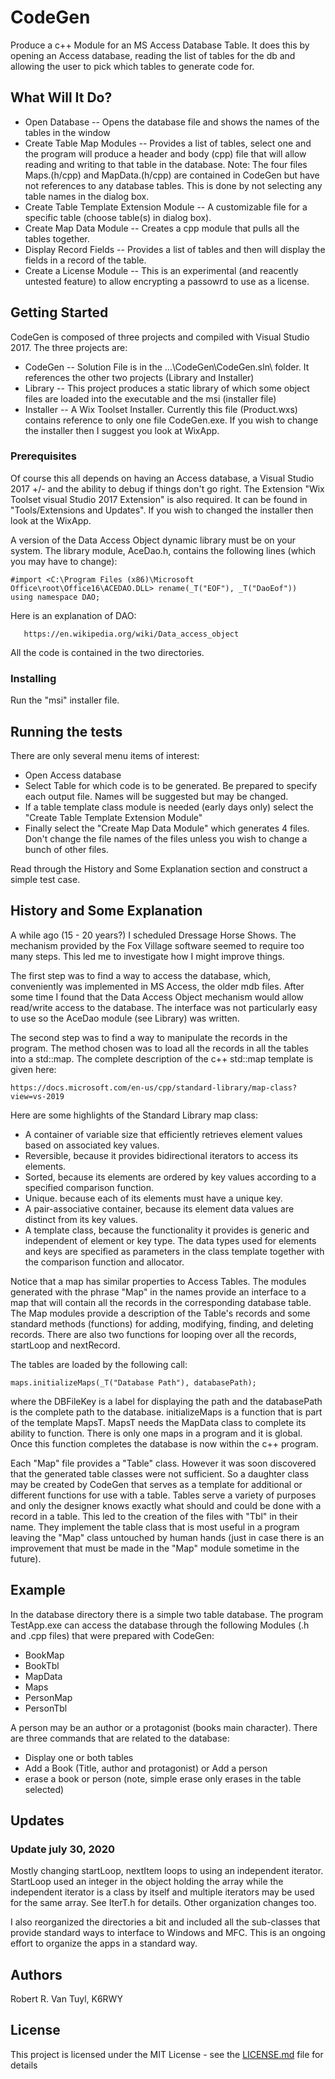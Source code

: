 # CodeGen

Produce a c++ Module for an MS Access Database Table.  It does this by opening an Access database,
reading the list of tables for the db and allowing the user to pick which tables to generate code for.

## What Will It Do?

  - Open Database -- Opens the database file and shows the names of the tables in the window
  - Create Table Map Modules -- Provides a list of tables, select one and the program will produce a
    header and body (cpp) file that will allow reading and writing to that table in the database.  Note:
    The four files Maps.(h/cpp) and MapData.(h/cpp) are contained in CodeGen but have not references
    to any database tables.  This is done by not selecting any table names in the dialog box.
  - Create Table Template Extension Module -- A customizable file for a specific table (choose table(s)
    in dialog box).
  - Create Map Data Module -- Creates a cpp module that pulls all the tables together.
  - Display Record Fields -- Provides a list of tables and then will display the fields in a record
    of the table.
  - Create a License Module -- This is an experimental (and reacently untested feature) to allow
    encrypting a passowrd to use as a license.

## Getting Started

CodeGen is composed of three projects and compiled with Visual Studio 2017.  The three projects are:
  - CodeGen -- Solution File is in the ...\CodeGen\CodeGen.sln\ folder.  It references the other two
    projects (Library and Installer)
  - Library -- This project produces a static library of which some object files are loaded into
    the executable and the msi (installer file)
  - Installer -- A Wix Toolset Installer.  Currently this file (Product.wxs) contains reference to only
    one file CodeGen.exe.  If you wish to change the installer then I suggest you look at WixApp.

### Prerequisites

Of course this all depends on having an Access database, a Visual Studio 2017 +/- and the ability to
debug if things don't go right.  The Extension "Wix Toolset visual Studio 2017 Extension" is also
required.  It can be found in "Tools/Extensions and Updates".  If you wish to changed the installer then
look at the WixApp.

A version of the Data Access Object dynamic library must be on your system.  The library module,
AceDao.h, contains the following lines (which you may have to change):
```
#import <C:\Program Files (x86)\Microsoft Office\root\Office16\ACEDAO.DLL> rename(_T("EOF"), _T("DaoEof"))
using namespace DAO;
```
Here is an explanation of DAO:
```
   https://en.wikipedia.org/wiki/Data_access_object
```

All the code is contained in the two directories.

### Installing

Run the "msi" installer file.

## Running the tests

There are only several menu items of interest:
  - Open Access database
  - Select Table for which code is to be generated.  Be prepared to specify each output file.  Names will be
    suggested but may be changed.
  - If a table template class module is needed (early days only) select the "Create Table Template
    Extension Module"
  - Finally select the "Create Map Data Module" which generates 4 files.  Don't change the file names of
    the files unless you wish to change a bunch of other files.

Read through the History and Some Explanation section and construct a simple test case.

## History and Some Explanation

A while ago (15 - 20 years?) I scheduled Dressage Horse Shows.  The mechanism provided by the Fox Village
software seemed to require too many steps.  This led me to investigate how I might improve things.

The first step was to find a way to access the database, which, conveniently was implemented in MS
Access, the older mdb files.  After some time I found that the Data Access Object mechanism would allow
read/write access to the database.  The interface was not particularly easy to use so the AceDao module
(see Library) was written.

The second step was to find a way to manipulate the records in the program.  The method chosen was to
load all the records in all the tables into a std::map.  The complete description of the c++ std::map
template is given here:
```
https://docs.microsoft.com/en-us/cpp/standard-library/map-class?view=vs-2019
```
Here are some highlights of the Standard Library map class:
  - A container of variable size that efficiently retrieves element values based on associated key values.
  - Reversible, because it provides bidirectional iterators to access its elements.
  - Sorted, because its elements are ordered by key values according to a specified comparison function.
  - Unique. because each of its elements must have a unique key.
  - A pair-associative container, because its element data values are distinct from its key values.
  - A template class, because the functionality it provides is generic and independent of element or key type. The data types used for elements and keys are specified as parameters in the class template together with the comparison function and allocator.

Notice that a map has similar properties to Access Tables.  The modules generated with the phrase "Map"
in the names provide an interface to a map that will contain all the records in the corresponding database
table.  The Map modules provide a description of the Table's records and some standard methods (functions)
for adding, modifying, finding, and deleting records.  There are also two functions for looping over all
the records, startLoop and nextRecord.

The tables are loaded by the following call:
```
maps.initializeMaps(_T("Database Path"), databasePath);
```
where the DBFileKey is a label for displaying the path and the databasePath is the complete path to the
database.  initializeMaps is a function that is part of the template MapsT.  MapsT needs the MapData class
to complete its ability to function.  There is only one maps in a program and it is global.  Once this
function completes the database is now within the c++ program.

Each "Map" file provides a "Table" class.  However it was soon discovered that the generated table
classes were not sufficient.  So a daughter class may be created by CodeGen that serves as a template for
additional or different functions for use with a table.  Tables serve a variety of purposes and only the
designer knows exactly what should and could be done with a record in a table.  This led to the creation
of the files with "Tbl" in their name.  They implement the table class that is most useful in a program
leaving the "Map" class untouched by human hands (just in case there is an improvement that must be made
in the "Map" module sometime in the future).

## Example

In the database directory there is a simple two table database.  The program TestApp.exe can access the
database through the following Modules (.h and .cpp files) that were prepared with CodeGen:
  - BookMap
  - BookTbl
  - MapData
  - Maps
  - PersonMap
  - PersonTbl

A person may be an author or a protagonist (books main character).  There are three commands that are
related to the database:
  - Display one or both tables
  - Add a Book (Title, author and protagonist) or Add a person
  - erase a book or person (note, simple erase only erases in the table selected)

## Updates
### Update july 30, 2020

Mostly changing startLoop, nextItem loops to using an independent iterator.  StartLoop used an integer in
the object holding the array while the independent iterator is a class by itself and multiple iterators
may be used for the same array.  See IterT.h for details.  Other organization changes too.

I also reorganized the directories a bit and included all the sub-classes that provide standard ways to
interface to Windows and MFC.  This is an ongoing effort to organize the apps in a standard way.

## Authors

Robert R. Van Tuyl, K6RWY

## License

This project is licensed under the MIT License - see the [LICENSE.md](LICENSE.md) file for details


